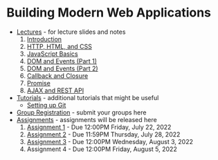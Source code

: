 # Building Modern Web Applications

* [Lectures](./lectures) - for lecture slides and notes
    1. [Introduction](./lectures/lecture-0.pdf)
    2. [HTTP, HTML, and CSS](./lectures/lecture-1.pdf)
    3. [JavaScript Basics](./lectures/lecture-2.pdf)
    4. [DOM and Events (Part 1)](./lectures/lecture-3.1.pdf)
    5. [DOM and Events (Part 2)](./lectures/lecture-3.2.pdf)
    6. [Callback and Closure](./lectures/lecture-4.pdf)
    7. [Promise](./lectures/lecture-6.1.pdf)
    8. [AJAX and REST API](./lectures/lecture-7.pdf)
* [Tutorials](https://github.com/ubc-vsp22/classroom/tree/master/karthik/tutorials) - additional tutorials that might be useful
    * [Setting up Git](https://github.com/ubc-vsp22/classroom/blob/master/tutorials/git-setup.md)
* [Group Registration](https://forms.gle/3VHAhKsUkrQAg9sR7) - submit your groups here
* [Assignments](./assignments) - assignments will be released here
    1. [Assignment 1](./assignments/assignment-1) - Due 12:00PM Friday, July 22, 2022
    2. [Assignment 2](./assignments/assignment-2) - Due 11:59PM Thursday, July 28, 2022
    3. [Assignment 3](./assignments/assignment-3) - Due 12:00PM Wednesday, August 3, 2022
    4. Assignment 4 - Due 12:00PM Friday, August 5, 2022
